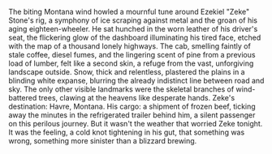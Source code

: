 The biting Montana wind howled a mournful tune around Ezekiel "Zeke" Stone's rig, a symphony of ice scraping against metal and the groan of his aging eighteen-wheeler.  He sat hunched in the worn leather of his driver's seat, the flickering glow of the dashboard illuminating his tired face, etched with the map of a thousand lonely highways.  The cab, smelling faintly of stale coffee, diesel fumes, and the lingering scent of pine from a previous load of lumber, felt like a second skin, a refuge from the vast, unforgiving landscape outside.  Snow, thick and relentless, plastered the plains in a blinding white expanse, blurring the already indistinct line between road and sky.  The only other visible landmarks were the skeletal branches of wind-battered trees, clawing at the heavens like desperate hands.  Zeke's destination: Havre, Montana.  His cargo: a shipment of frozen beef, ticking away the minutes in the refrigerated trailer behind him, a silent passenger on this perilous journey.  But it wasn't the weather that worried Zeke tonight. It was the feeling, a cold knot tightening in his gut, that something was wrong, something more sinister than a blizzard brewing.
